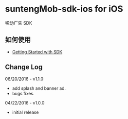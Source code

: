# suntengMob-sdk-ios for iOS

移动广告 SDK

## 如何使用

- [Getting Started with SDK](https://github.com/shunfei/suntengMob-sdk-ios/blob/master/Docs/Getting_Started.md)

## Change Log

06/20/2016 - v1.1.0

* add splash and banner ad.
* bugs fixes.

04/22/2016 - v1.0.0

* initial release
